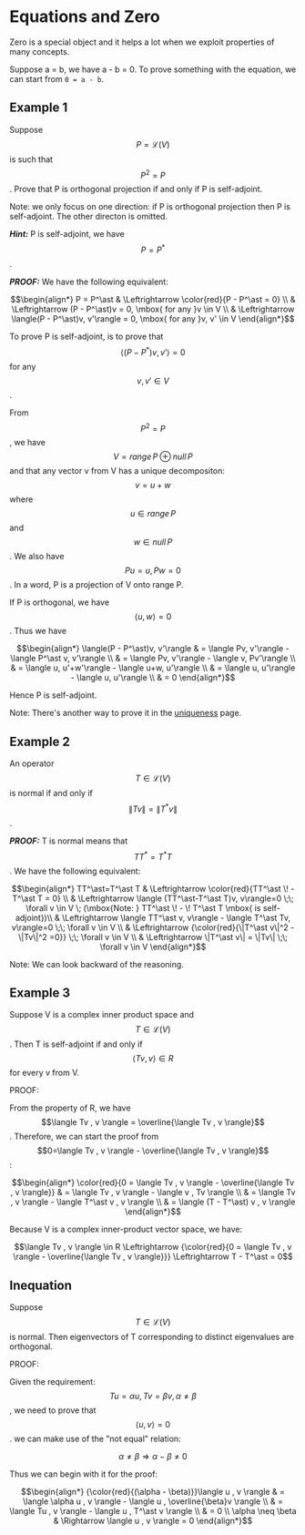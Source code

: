 <script id="MathJax-script" async src="https://cdn.jsdelivr.net/npm/mathjax@3/es5/tex-mml-chtml.js"></script>

# Equations and Zero

Zero is a special object and it helps a lot
when we exploit properties of many concepts.

Suppose a = b, we have a - b = 0. To prove something
with the equation, we can start from `0 = a - b`.

## Example 1

Suppose $$P=\mathcal{L}(V)$$ is such that $$P^2=P$$.
Prove that P is orthogonal projection if and only if
P is self-adjoint.

Note: we only focus on one direction: if P is orthogonal
projection then P is self-adjoint. The other directon is omitted.

***Hint:*** P is self-adjoint, we have $$P=P^\ast$$.

***PROOF:*** We have the following equivalent:

$$\begin{align*} P = P^\ast
& \Leftrightarrow \color{red}{P - P^\ast = 0} \\
& \Leftrightarrow (P - P^\ast)v = 0, \mbox{ for any }v \in V \\
& \Leftrightarrow \langle(P - P^\ast)v, v'\rangle = 0, \mbox{ for any }v, v' \in V
\end{align*}$$

To prove P is self-adjoint, is to prove
that $$\langle(P - P^\ast)v, v'\rangle = 0$$
for any $$v, v' \in V$$.

From $$P^2=P$$, we have $$V=range\,P \oplus null\,P$$
and that any vector v from V has a unique
decompositon: $$v=u+w$$ where $$u \in range\, P$$
and $$w \in null\, P$$. We also have $$ Pu=u,\,Pw=0$$.
In a word, P is a projection of V onto range P.

If P is orthogonal, we have $$\langle u, w\rangle = 0$$.
Thus we have

$$\begin{align*}
\langle(P - P^\ast)v, v'\rangle
& = \langle Pv, v'\rangle - \langle P^\ast v, v'\rangle \\
& = \langle Pv, v'\rangle - \langle v, Pv'\rangle \\
& = \langle u, u'+w'\rangle - \langle u+w, u'\rangle \\
& = \langle u, u'\rangle - \langle u, u'\rangle \\
& = 0
\end{align*}$$

Hence P is self-adjoint.

Note: There's another way to prove it in the [uniqueness](./uniqueness.md) page.

## Example 2

An operator $$T \in \mathcal{L}(V)$$ is normal
if and only if $$\|Tv\|=\|T^\ast v\|$$.

***PROOF:*** T is normal means that $$TT^\ast=T^\ast T$$.
We have the following equivalent:

$$\begin{align*} TT^\ast=T^\ast T
& \Leftrightarrow \color{red}{TT^\ast \! - T^\ast T = 0} \\
& \Leftrightarrow \langle (TT^\ast-T^\ast T)v, v\rangle=0 \;\; \forall v \in V \;
(\mbox{Note: } TT^\ast \! - \! T^\ast T \mbox{ is self-adjoint})\\
& \Leftrightarrow \langle TT^\ast v, v\rangle - \langle T^\ast Tv, v\rangle=0 \;\; \forall v \in V \\
& \Leftrightarrow {\color{red}{\|T^\ast v\|^2 - \|Tv\|^2 =0}} \;\; \forall v \in V \\
& \Leftrightarrow \|T^\ast v\| = \|Tv\| \;\; \forall v \in V
\end{align*}$$

Note: We can look backward of the reasoning.

## Example 3

Suppose V is a complex inner product space
and $$T \in \mathcal{L}(V)$$. Then T is
self-adjoint if and only if $$\langle Tv , v \rangle \in R$$
for every v from V.

PROOF:

From the property of R, we have
$$\langle Tv , v \rangle = \overline{\langle Tv , v \rangle}$$.
Therefore, we can start the proof from
$$0=\langle Tv , v \rangle - \overline{\langle Tv , v \rangle}$$:

$$\begin{align*}
\color{red}{0 = \langle Tv , v \rangle - \overline{\langle Tv , v \rangle}}
& = \langle Tv , v \rangle - \langle v , Tv \rangle \\
& = \langle Tv , v \rangle - \langle T^\ast v , v \rangle \\
& = \langle (T - T^\ast) v , v \rangle
\end{align*}$$

Because V is a complex inner-product vector space,
we have:

$$\langle Tv , v \rangle \in R
\Leftrightarrow {\color{red}{0 = \langle Tv , v \rangle - \overline{\langle Tv , v \rangle}}}
\Leftrightarrow T - T^\ast = 0$$

## Inequation

Suppose $$T \in \mathcal{L}(V)$$ is normal.
Then eigenvectors of T corresponding to
distinct eigenvalues are orthogonal.

PROOF:

Given the requirement:
$$ Tu = \alpha u, \, Tv = \beta v, \, \alpha \neq \beta $$,
we need to prove that $$\langle u , v \rangle = 0$$.
we can make use of the "not equal" relation:

$$\alpha \neq \beta \Rightarrow \alpha - \beta \neq 0$$

Thus we can begin with it for the proof:

$$\begin{align*}
{\color{red}{(\alpha - \beta)}}\langle u , v \rangle
& = \langle \alpha u , v \rangle - \langle u , \overline{\beta}v \rangle \\
& = \langle Tu , v \rangle - \langle u , T^\ast v \rangle \\
& = 0 \\
\alpha \neq \beta & \Rightarrow \langle u , v \rangle = 0
\end{align*}$$
